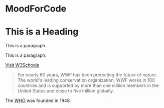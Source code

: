 # MoodForCode
<!DOCTYPE html>
<html>
<head>
  <title>Page Title</title>
</head>
<body>

<h1>This is a Heading</h1>
<p title="ol"> This is a paragraph.</p>

<p title="I'm a tooltip">This is a paragraph.</p>

<a href="https://www.w3schools.com">Visit W3Schools</a>
<blockquote cite="file:///C:/Users/Sumugan/Desktop/Untitled-1.html">
    For nearly 60 years, WWF has been protecting the future of nature. The world's leading conservation organization, WWF works in 100 countries and is supported by more than one million members in the United States and close to five million globally.
    </blockquote>
<p>The <abbr title="World Health Organization">WHO</abbr> was founded in 1948.</p>
</body>
</html>




